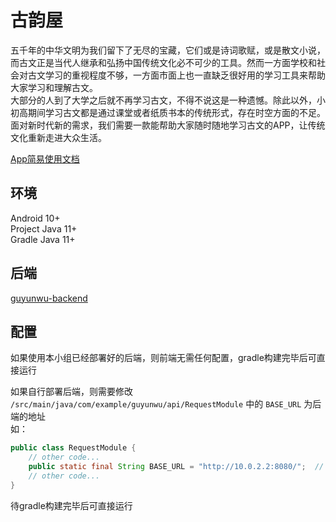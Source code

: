 # 古韵屋
五千年的中华文明为我们留下了无尽的宝藏，它们或是诗词歌赋，或是散文小说，而古文正是当代人继承和弘扬中国传统文化必不可少的工具。然而一方面学校和社会对古文学习的重视程度不够，一方面市面上也一直缺乏很好用的学习工具来帮助大家学习和理解古文。   
大部分的人到了大学之后就不再学习古文，不得不说这是一种遗憾。除此以外，小初高期间学习古文都是通过课堂或者纸质书本的传统形式，存在时空方面的不足。面对新时代新的需求，我们需要一款能帮助大家随时随地学习古文的APP，让传统文化重新走进大众生活。

[App简易使用文档](DOCS.md)
## 环境
Android 10+  
Project Java 11+  
Gradle Java 11+

## 后端
[guyunwu-backend](https://github.com/re20051/guyunwu)
## 配置
如果使用本小组已经部署好的后端，则前端无需任何配置，gradle构建完毕后可直接运行

如果自行部署后端，则需要修改 `/src/main/java/com/example/guyunwu/api/RequestModule` 中的 `BASE_URL` 为后端的地址  
如：

```java
public class RequestModule {
    // other code...
    public static final String BASE_URL = "http://10.0.2.2:8080/";  // 如果部署在本地
    // other code...
}
```
待gradle构建完毕后可直接运行
